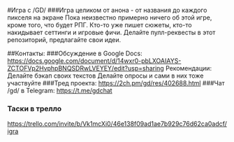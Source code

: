 #Игра с /GD/
###Игра целиком от анона - от названия до каждого пикселя на экране
Пока неизвестно примерно ничего об этой игре, кроме того, что будет РПГ. Кто-то уже пишет сюжеты, кто-то накидывает сеттинги и игровые фичи. Делайте пулл-реквесты в этот репозиторий, предлагайте свои идеи.

##Контакты:
###Обсуждение в Google Docs:
https://docs.google.com/document/d/14wxr0-pbLXOAIAYS-ZCTOFVp2HvphpBNQSDRwLVEYEY/edit?usp=sharing
Рекомендации:
Делайте бэкап своих текстов
Делайте опросы и сами в них тоже участвуйте
###Тред проекта:
https://2ch.pm/gd/res/402688.html
###Чат /gd/ в Telegram:
https://t.me/gdchat
### Таски в трелло
https://trello.com/invite/b/Vk1mcXi0/46e138f09ad1ae7b929c76d62ca0adcf/igra
